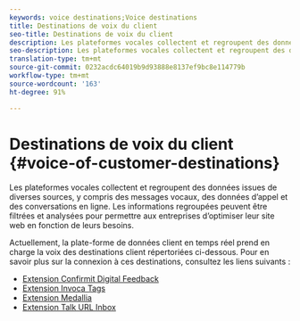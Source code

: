 ```yaml
---
keywords: voice destinations;Voice destinations
title: Destinations de voix du client
seo-title: Destinations de voix du client
description: Les plateformes vocales collectent et regroupent des données issues de diverses sources, y compris des messages vocaux, des données d’appel et des conversations en ligne. Les informations regroupées peuvent être filtrées et analysées pour permettre aux entreprises d’optimiser leur site web en fonction de leurs besoins.
seo-description: Les plateformes vocales collectent et regroupent des données issues de diverses sources, y compris des messages vocaux, des données d’appel et des conversations en ligne. Les informations regroupées peuvent être filtrées et analysées pour permettre aux entreprises d’optimiser leur site web en fonction de leurs besoins.
translation-type: tm+mt
source-git-commit: 0232acdc64019b9d93888e8137ef9bc8e114779b
workflow-type: tm+mt
source-wordcount: '163'
ht-degree: 91%

---
```



# Destinations de voix du client {#voice-of-customer-destinations}

Les plateformes vocales collectent et regroupent des données issues de diverses sources, y compris des messages vocaux, des données d’appel et des conversations en ligne. Les informations regroupées peuvent être filtrées et analysées pour permettre aux entreprises d’optimiser leur site web en fonction de leurs besoins.

Actuellement, la plate-forme de données client en temps réel prend en charge la voix des destinations client répertoriées ci-dessous. Pour en savoir plus sur la connexion à ces destinations, consultez les liens suivants :

* [Extension Confirmit Digital Feedback](confirmit-digital-feedback-extension.md)
* [Extension Invoca Tags](/help/rtcdp/destinations/invoca-extension.md)
* [Extension Medallia](medallia-extension.md)
* [Extension Talk URL Inbox](talkurl-extension.md)
